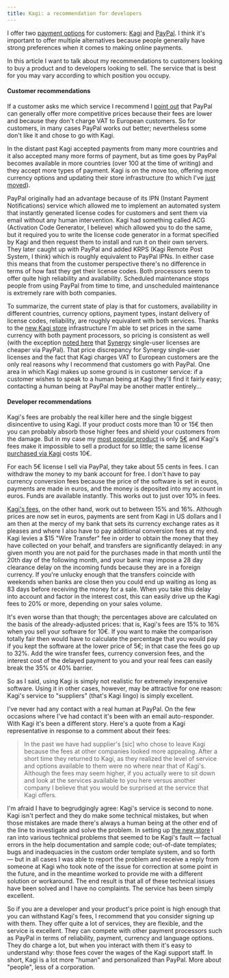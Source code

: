 ```yaml
---
title: Kagi: a recommendation for developers
---
```


I offer two [payment options](https://secure.wincent.com/a/store/) for customers: [Kagi](http://www.kagi.com/) and [PayPal](http://www.paypal.com/). I think it's important to offer multiple alternatives because people generally have strong preferences when it comes to making online payments.

In this article I want to talk about my recommendations to customers looking to buy a product and to developers looking to sell. The service that is best for you may vary according to which position you occupy.





#### Customer recommendations

If a customer asks me which service I recommend I [point out](http://www.wincent.com/a/support/faq/#which) that PayPal can generally offer more competitive prices because their fees are lower and because they don't charge VAT to European customers. So for customers, in many cases PayPal works out better; nevertheless some don't like it and chose to go with Kagi.

In the distant past Kagi accepted payments from many more countries and it also accepted many more forms of payment, but as time goes by PayPal becomes available in more countries (over 100 at the time of writing) and they accept more types of payment. Kagi is on the move too, offering more currency options and updating their store infrastructure (to which I've [just moved](http://www.wincent.com/a/news/archives/2006/10/kagi_store_pric.php)).

PayPal originally had an advantage because of its IPN (Instant Payment Notifications) service which allowed me to implement an automated system that instantly generated license codes for customers and sent them via email without any human intervention. Kagi had something called ACG (Activation Code Generator, I believe) which allowed you to do the same, but it required you to write the license code generator in a format specified by Kagi and then request them to install and run it on their own servers. They later caught up with PayPal and added KRPS (Kagi Remote Post System, I think) which is roughly equivalent to PayPal IPNs. In either case this means that from the customer perspective there's no difference in terms of how fast they get their license codes. Both processors seem to offer quite high reliability and availability. Scheduled maintenance stops people from using PayPal from time to time, and unscheduled maintenance is extremely rare with both companies.

To summarize, the current state of play is that for customers, availability in different countries, currency options, payment types, instant delivery of license codes, reliability, are roughly equivalent with both services. Thanks to the [new Kagi store](https://secure.wincent.com/s/kagi/) infrastructure I'm able to set prices in the same currency with both payment processors, so pricing is consistent as well (with the exception [noted here](https://secure.wincent.com/a/products/synergy-classic/purchase/) that [Synergy](https://secure.wincent.com/a/products/synergy-classic/) single-user licenses are cheaper via PayPal). That price discrepancy for Synergy single-user licenses and the fact that Kagi charges VAT to European customers are the only real reasons why I recommend that customers go with PayPal. One area in which Kagi makes up some ground is in customer service: if a customer wishes to speak to a human being at Kagi they'll find it fairly easy; contacting a human being at PayPal may be another matter entirely...

#### Developer recommendations

Kagi's fees are probably the real killer here and the single biggest disincentive to using Kagi. If your product costs more than 10 or 15€ then you can probably absorb those higher fees and shield your customers from the damage. But in my case my [most popular product](http://www.wincent.com/a/products/synergy-classic/) is only [5€](https://secure.wincent.com/a/products/synergy-classic/purchase/) and Kagi's fees make it impossible to sell a product for so little; the same license [purchased via Kagi](https://secure.wincent.com/s/kagi/) costs 10€.

For each 5€ license I sell via PayPal, they take about 55 cents in fees. I can withdraw the money to my bank account for free. I don't have to pay currency conversion fees because the price of the software is set in euros, payments are made in euros, and the money is deposited into my account in euros. Funds are available instantly. This works out to just over 10% in fees.

[Kagi's fees](http://www.kagi.com/solutions/pricing.html), on the other hand, work out to between 15% and 16%. Although prices are now set in euros, payments are sent from Kagi in US dollars and I am then at the mercy of my bank that sets its currency exchange rates as it pleases and where I also have to pay additional conversion fees at my end. Kagi levies a $15 "Wire Transfer" fee in order to obtain the money that they have collected on your behalf, and transfers are significantly delayed: in any given month you are not paid for the purchases made in that month until the 20th day of the following month, and your bank may impose a 28 day clearance delay on the incoming funds because they are in a foreign currency. If you're unlucky enough that the transfers coincide with weekends when banks are close then you could end up waiting as long as 83 days before receiving the money for a sale. When you take this delay into account and factor in the interest cost, this can easily drive up the Kagi fees to 20% or more, depending on your sales volume.

It's even worse than that though; the percentages above are calculated on the basis of the already-adjusted prices: that is, Kagi's fees are 15% to 16% when you sell your software for 10€. If you want to make the comparison totally fair then would have to calculate the percentage that you would pay if you kept the software at the lower price of 5€; in that case the fees go up to 32%. Add the wire transfer fees, currency conversion fees, and the interest cost of the delayed payment to you and your real fees can easily break the 35% or 40% barrier.

So as I said, using Kagi is simply not realistic for extremely inexpensive software. Using it in other cases, however, may be attractive for one reason: Kagi's service to "suppliers" (that's Kagi lingo) is simply excellent.

I've never had any contact with a real human at PayPal. On the few occasions where I've had contact it's been with an email auto-responder. With Kagi it's been a different story. Here's a quote from a Kagi representative in response to a comment about their fees:

> In the past we have had supplier's \[sic\] who chose to leave Kagi because the fees at other companies looked more appealing. After a short time they returned to Kagi, as they realized the level of service and options available to them were no where near that of Kagi's. Although the fees may seem higher, if you actually were to sit down and look at the services available to you here versus another company I believe that you would be surprised at the service that Kagi offers.

I'm afraid I have to begrudgingly agree: Kagi's service is second to none. Kagi isn't perfect and they do make some technical mistakes, but when those mistakes are made there's always a human being at the other end of the line to investigate and solve the problem. In setting up [the new store](https://secure.wincent.com/s/kagi/) I ran into various technical problems that seemed to be Kagi's fault — factual errors in the help documentation and sample code; out-of-date templates; bugs and inadequacies in the custom order template system, and so forth — but in all cases I was able to report the problem and receive a reply from someone at Kagi who took note of the issue for correction at some point in the future, and in the meantime worked to provide me with a different solution or workaround. The end result is that all of these technical issues have been solved and I have no complaints. The service has been simply excellent.

So if you are a developer and your product's price point is high enough that you can withstand Kagi's fees, I recommend that you consider signing up with them. They offer quite a lot of services, they are flexible, and the service is excellent. They can compete with other payment processors such as PayPal in terms of reliability, payment, currency and language options. They do charge a lot, but when you interact with them it's easy to understand why: those fees cover the wages of the Kagi support staff. In short, Kagi is a lot more "human" and personalized than PayPal. More about "people", less of a corporation.
